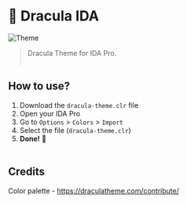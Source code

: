 # 🧛 Dracula IDA
![Theme](https://i.imgur.com/XbC3Nai.jpg)
> Dracula Theme for IDA Pro.
<br><br>

## How to use?
1. Download the `dracula-theme.clr` file
2. Open your IDA Pro
3. Go to `Options` > `Colors` > `Import`
4. Select the file (`dracula-theme.clr`)
5. **Done!** 🎉
<br><br>

## Credits
Color palette - https://draculatheme.com/contribute/
